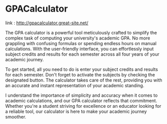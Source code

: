 # GPACalculator

link : http://gpacalculator.great-site.net/

The GPA calculator is a powerful tool meticulously crafted to simplify the complex task of computing your university's academic GPA. No more grappling with confusing formulas or spending endless hours on manual calculations. With the user-friendly interface, you can effortlessly input subject credits and results for each semester across all four years of your academic journey.

To get started, all you need to do is enter your subject credits and results for each semester. Don't forget to activate the subjects by checking the designated button. The calculator takes care of the rest, providing you with an accurate and instant representation of your academic standing.

I understand the importance of simplicity and accuracy when it comes to academic calculations, and our GPA calculator reflects that commitment. Whether you're a student striving for excellence or an educator looking for a reliable tool, our calculator is here to make your academic journey smoother.
